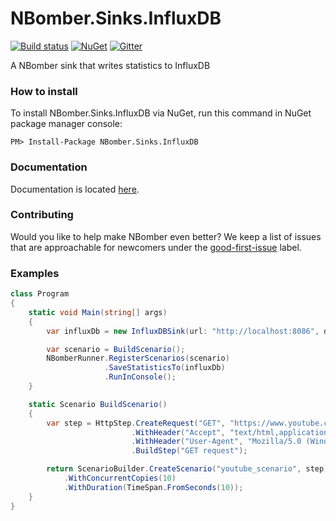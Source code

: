 # NBomber.Sinks.InfluxDB

[![Build status](https://ci.appveyor.com/api/projects/status/ptahoo3renvkn7vu?svg=true)](https://ci.appveyor.com/project/PragmaticFlowOrg/nbomber-sinks-influxdb)
[![NuGet](https://img.shields.io/nuget/v/nbomber.sinks.influxdb.svg)](https://www.nuget.org/packages/nbomber.sinks.influxdb/)
[![Gitter](https://badges.gitter.im/nbomber/community.svg)](https://gitter.im/nbomber/community?utm_source=badge&utm_medium=badge&utm_campaign=pr-badge)

A NBomber sink that writes statistics to InfluxDB

### How to install
To install NBomber.Sinks.InfluxDB via NuGet, run this command in NuGet package manager console:
```code
PM> Install-Package NBomber.Sinks.InfluxDB
```

### Documentation
Documentation is located [here](https://nbomber.com).

### Contributing
Would you like to help make NBomber even better? We keep a list of issues that are approachable for newcomers under the [good-first-issue](https://github.com/PragmaticFlow/NBomber.Sinks.InfluxDB/issues?q=is%3Aopen+is%3Aissue+label%3A%22good+first+issue%22) label.

### Examples
```csharp
class Program
{
    static void Main(string[] args)
    {
        var influxDb = new InfluxDBSink(url: "http://localhost:8086", dbName: "default");

        var scenario = BuildScenario();
        NBomberRunner.RegisterScenarios(scenario)
                     .SaveStatisticsTo(influxDb)
                     .RunInConsole();
    }

    static Scenario BuildScenario()
    {
        var step = HttpStep.CreateRequest("GET", "https://www.youtube.com")                               
                           .WithHeader("Accept", "text/html,application/xhtml+xml,application/xml;q=0.9,image/webp,image/apng,*/*;q=0.8")
                           .WithHeader("User-Agent", "Mozilla/5.0 (Windows NT 10.0; Win64; x64) AppleWebKit/537.36 (KHTML, like Gecko) Chrome/67.0.3396.99 Safari/537.36")                               
                           .BuildStep("GET request");

        return ScenarioBuilder.CreateScenario("youtube_scenario", step)
            .WithConcurrentCopies(10)
            .WithDuration(TimeSpan.FromSeconds(10));
    }
}
```